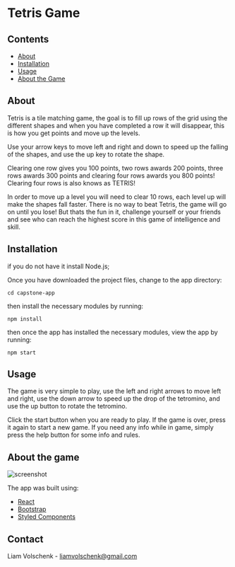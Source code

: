 # Tetris Game

## Contents

<ul>
<li><a href="#about">About</a></li>
<li><a href="#installation">Installation</a></li>
<li><a href="#usage">Usage</a></li>
<li><a href="#about-the-game">About the Game</a></li>
</ul>

## About

Tetris is a tile matching game, the goal is to fill up rows of the grid using the different shapes and when you have completed a row it will disappear, this is how you get points and move up the levels. 

Use your arrow keys to move left and right and down to speed up the falling of the shapes, and use the up key to rotate the shape. 

Clearing one row gives you 100 points, two rows awards 200 points, three rows awards 300 points and clearing four rows awards you 800 points! Clearing four rows is also knows as TETRIS!

In order to move up a level you will need to clear 10 rows, each level up will make the shapes fall faster. There is no way to beat Tetris, the game will go on until you lose! But thats the fun in it, challenge yourself or your friends and see who can reach the highest score in this game of intelligence and skill.

## Installation

if you do not have it install Node.js;
 
Once you have downloaded the project files, change to the app directory:

```cd capstone-app```

then install the necessary modules by running:

```npm install```

then once the app has installed the necessary modules, view the app by running:

```npm start```

## Usage

The game is very simple to play, use the left and right arrows to move left and right, use the down arrow to speed up the drop of the tetromino, and use the up button to rotate the tetromino. 

Click the start button when you are ready to play. If the game is over, press it again to start a new game. If you need any info while in game, simply press the help button for some info and rules.

## About the game

![screenshot](./app-screenshot.png?raw=true "App")

The app was built using:
* [React](https://reactjs.org/)
* [Bootstrap](https://getbootstrap.com)
* [Styled Components](https://styled-components.com/)

## Contact

Liam Volschenk - liamvolschenk@gmail.com